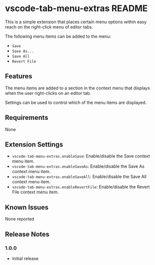 # vscode-tab-menu-extras README

This is a simple extension that places certain menu options within easy reach on the right-click menu of editor tabs.

The following menu items can be added to the menu:
- `Save`
- `Save As...`
- `Save All`
- `Revert File`

## Features

The menu items are added to a section in the context menu that displays when the user right-clicks on an editor tab.

Settings can be used to control which of the menu items are displayed.

## Requirements

None

## Extension Settings

* `vscode-tab-menu-extras.enableSave`: Enable/disable the Save context menu item.
* `vscode-tab-menu-extras.enableSaveAs`: Enable/disable the Save As context menu item.
* `vscode-tab-menu-extras.enableSaveAll`: Enable/disable the Save All context menu item.
* `vscode-tab-menu-extras.enableRevertFile`: Enable/disable the Revert File context menu item.

## Known Issues

None reported

## Release Notes

### 1.0.0

- Initial release
